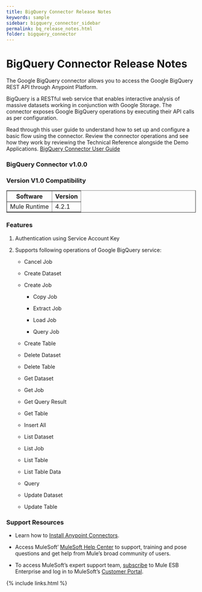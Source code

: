 ```yaml
---
title: BigQuery Connector Release Notes
keywords: sample
sidebar: bigquery_connector_sidebar
permalink: bq_release_notes.html
folder: bigquery_connector
---
```

BigQuery Connector Release Notes
================================

The Google BigQuery connector allows you to access the Google BigQuery
REST API through Anypoint Platform.

BigQuery is a RESTful web service that enables interactive analysis of
massive datasets working in conjunction with Google Storage. The
connector exposes Google BigQuery operations by executing their API
calls as per configuration.

Read through this user guide to understand how to set up and configure a
basic flow using the connector. Review the connector operations and see
how they work by reviewing the Technical Reference alongside the Demo
Applications. [BigQuery Connector User Guide](bq_user_guide.html)

### BigQuery Connector v1.0.0

### Version V1.0 Compatibility
<table border="1">
<tr><th>Software</th><th>Version</th></tr>
<tr><td>Mule Runtime</td><td>4.2.1</td></tr>
</table>

### Features

1.  Authentication using Service Account Key

2.  Supports following operations of Google BigQuery service:

    -   Cancel Job

    -   Create Dataset

    -   Create Job

        -   Copy Job

        -   Extract Job

        -   Load Job

        -   Query Job

    -   Create Table

    -   Delete Dataset

    -   Delete Table

    -   Get Dataset

    -   Get Job

    -   Get Query Result

    -   Get Table

    -   Insert All

    -   List Dataset

    -   List Job

    -   List Table

    -   List Table Data

    -   Query

    -   Update Dataset

    -   Update Table

### Support Resources

-   Learn how to [Install Anypoint
    Connectors](https://docs.mulesoft.com/anypoint-studio/v/7.1/add-modules-in-studio-to).

-   Access MuleSoft’ [MuleSoft Help
    Center](https://help.mulesoft.com/s/) to support, training and pose
    questions and get help from Mule’s broad community of users.

-   To access MuleSoft’s expert support team,
    [subscribe](http://www.mulesoft.com/mule-esb-subscription) to Mule
    ESB Enterprise and log in to MuleSoft’s [Customer
    Portal](http://www.mulesoft.com/support-login).

{% include links.html %}
